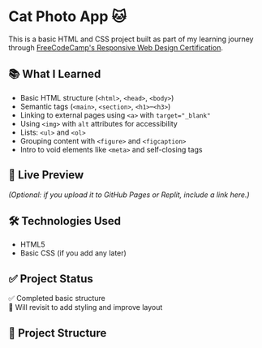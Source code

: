 # Cat Photo App 🐱

This is a basic HTML and CSS project built as part of my learning journey through [FreeCodeCamp's Responsive Web Design Certification](https://www.freecodecamp.org/learn/2022/responsive-web-design/).

## 📚 What I Learned

- Basic HTML structure (`<html>`, `<head>`, `<body>`)
- Semantic tags (`<main>`, `<section>`, `<h1>`–`<h3>`)
- Linking to external pages using `<a>` with `target="_blank"`
- Using `<img>` with `alt` attributes for accessibility
- Lists: `<ul>` and `<ol>`
- Grouping content with `<figure>` and `<figcaption>`
- Intro to void elements like `<meta>` and self-closing tags

## 🚀 Live Preview

_(Optional: if you upload it to GitHub Pages or Replit, include a link here.)_

## 🛠 Technologies Used

- HTML5
- Basic CSS (if you add any later)

## ✅ Project Status

✅ Completed basic structure  
🚧 Will revisit to add styling and improve layout

## 📁 Project Structure

